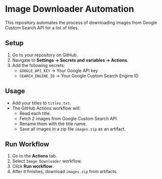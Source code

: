 # Image Downloader Automation

This repository automates the process of downloading images from Google Custom Search API for a list of titles.

## Setup

1. Go to your repository on GitHub.
2. Navigate to **Settings → Secrets and variables → Actions**.
3. Add the following secrets:
   - `GOOGLE_API_KEY` → Your Google API key
   - `SEARCH_ENGINE_ID` → Your Google Custom Search Engine ID

## Usage

- Add your titles to `titles.txt`.
- The GitHub Actions workflow will:
  - Read each title.
  - Fetch 2 images from Google Custom Search API.
  - Rename them with the title name.
  - Save all images in a zip file `images.zip` as an artifact.

## Run Workflow

1. Go to the **Actions** tab.
2. Select `Image Downloader` workflow.
3. Click **Run workflow**.
4. After it finishes, download `images.zip` from artifacts.
